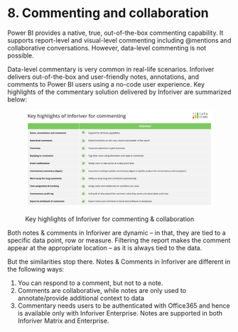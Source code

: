 # 8. Commenting and collaboration

Power BI provides a native, true, out-of-the-box commenting capability. It supports report-level and visual-level commenting including @mentions and collaborative conversations. However, data-level commenting is not possible. &#x20;

Data-level commentary is very common in real-life scenarios. Inforiver delivers out-of-the-box and user-friendly notes, annotations, and comments to Power BI users using a no-code user experience. Key highlights of the commentary solution delivered by Inforiver are summarized below:&#x20;

<figure><img src="../../.gitbook/assets/8.0.1 Overview.png" alt=""><figcaption><p>Key highlights of Inforiver for commenting &#x26; collaboration</p></figcaption></figure>

Both notes & comments in Inforiver are dynamic – in that, they are tied to a specific data point, row or measure. Filtering the report makes the comment appear at the appropriate location – as it is always tied to the data.

But the similarities stop there. Notes & Comments in Inforiver are different in the following ways:

1. You can respond to a comment, but not to a note.
2. Comments are collaborative, while notes are only used to annotate/provide additional context to data
3. Commentary needs users to be authenticated with Office365 and hence is available only with Inforiver Enterprise. Notes are supported in both Inforiver Matrix and Enterprise.

